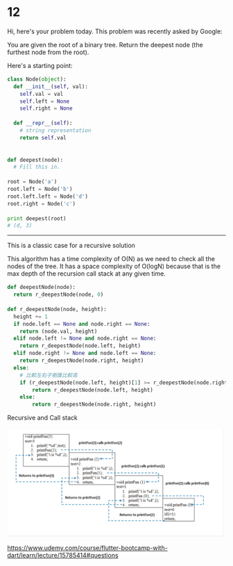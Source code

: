 # 12

Hi, here's your problem today. This problem was recently asked by Google:

You are given the root of a binary tree. Return the deepest node (the furthest node from the root).

Here's a starting point:

```python
class Node(object):
  def __init__(self, val):
    self.val = val
    self.left = None
    self.right = None

  def __repr__(self):
    # string representation
    return self.val


def deepest(node):
  # Fill this in.

root = Node('a')
root.left = Node('b')
root.left.left = Node('d')
root.right = Node('c')

print deepest(root)
# (d, 3)
```

------



This is a classic case for a recursive solution

This algorithm has a time complexity of O(N) as we need to check all the nodes of the tree. It has a space complexity of O(logN) because that is the max depth of the recursion call stack at any given time.

```python
def deepestNode(node):
  return r_deepestNode(node, 0)
  
def r_deepestNode(node, height):
  height += 1
  if node.left == None and node.right == None:
    return (node.val, height)
  elif node.left != None and node.right == None:
    return r_deepestNode(node.left, height)
  elif node.right != None and node.left == None:
    return r_deepestNode(node.right, height)
  else:
    # 比較左右子樹誰比較高
    if (r_deepestNode(node.left, height)[1] >= r_deepestNode(node.right, height)[1]):
        return r_deepestNode(node.left, height)
    else:
        return r_deepestNode(node.right, height)
```



Recursive and Call stack

  <img src="../.gitbook/assets/286.png" style="zoom:50%;" />





https://www.udemy.com/course/flutter-bootcamp-with-dart/learn/lecture/15785414#questions